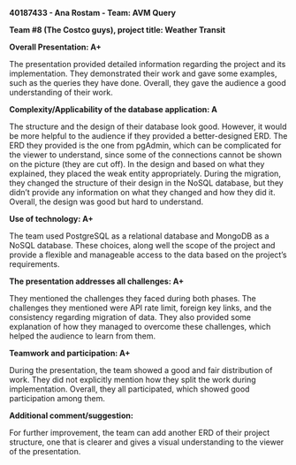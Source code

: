 **40187433 - Ana Rostam - Team: AVM Query**

**Team #8 (The Costco guys), project title: Weather Transit**

**Overall Presentation: A+**

The presentation provided detailed information regarding the project and its implementation. They demonstrated their work and gave some examples, such as the queries they have done. Overall, they gave the audience a good understanding of their work. 

**Complexity/Applicability of the database application: A**

The structure and the design of their database look good. However, it would be more helpful to the audience if they provided a better-designed ERD. The ERD they provided is the one from pgAdmin, which can be complicated for the viewer to understand, since some of the connections cannot be shown on the picture (they are cut off). In the design and based on what they explained, they placed the weak entity appropriately. 
During the migration, they changed the structure of their design in the NoSQL database, but they didn’t provide any information on what they changed and how they did it.
Overall, the design was good but hard to understand.


**Use of technology: A+**

The team used PostgreSQL as a relational database and MongoDB as a NoSQL database. These choices, along well the scope of the project and provide a flexible and manageable access to the data based on the project’s requirements.

**The presentation addresses all challenges: A+**

They mentioned the challenges they faced during both phases. The challenges they mentioned were API rate limit, foreign key links, and the consistency regarding migration of data. They also provided some explanation of how they managed to overcome these challenges, which helped the audience to learn from them.

**Teamwork and participation: A+**

During the presentation, the team showed a good and fair distribution of work. They did not explicitly mention how they split the work during implementation. Overall, they all participated, which showed good participation among them.


**Additional comment/suggestion:**

For further improvement, the team can add another ERD of their project structure, one that is clearer and gives a visual understanding to the viewer of the presentation.
